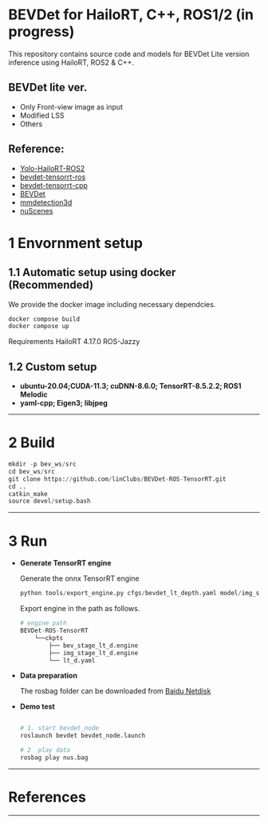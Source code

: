 
# BEVDet for HailoRT, C++, ROS1/2 (in progress)

This repository contains source code and models for BEVDet Lite version inference using HailoRT, ROS2 & C++.

## BEVDet lite ver. 
  - Only Front-view image as input
  - Modified LSS
  - Others
    
## Reference:
- [Yolo-HailoRT-ROS2](https://github.com/Ar-Ray-code/YOLO-HailoRT-ROS2)
- [bevdet-tensorrt-ros](https://github.com/linClubs/BEVDet-ROS-TensorRT)
- [bevdet-tensorrt-cpp](https://github.com/LCH1238/bevdet-tensorrt-cpp)
- [BEVDet](https://github.com/HuangJunJie2017/BEVDet)
- [mmdetection3d](https://github.com/open-mmlab/mmdetection3d)
- [nuScenes](https://www.nuscenes.org/)

# 1 Envornment setup

## 1.1 Automatic setup using docker (Recommended)
We provide the docker image including necessary dependcies.
  ~~~python
docker compose build
docker compose up
~~~
Requirements
HailoRT 4.17.0
ROS-Jazzy

## 1.2 Custom setup
- **ubuntu-20.04;CUDA-11.3; cuDNN-8.6.0; TensorRT-8.5.2.2; ROS1 Melodic**
- **yaml-cpp; Eigen3; libjpeg**

---

# 2 Build

~~~python
mkdir -p bev_ws/src
cd bev_ws/src
git clone https://github.com/linClubs/BEVDet-ROS-TensorRT.git
cd ..
catkin_make
source devel/setup.bash
~~~
---

# 3 Run
- **Generate TensorRT engine**

  Generate the onnx TensorRT engine 

  ~~~python
  python tools/export_engine.py cfgs/bevdet_lt_depth.yaml model/img_stage_lt_d.onnx model/bev_stage_lt_d.engine --postfix="_lt_d_fp16" --fp16=True
  ~~~

  Export engine in the path as follows.

  ~~~python
  # engine path
  BEVDet-ROS-TensorRT
      └──ckpts
          ├── bev_stage_lt_d.engine
          ├── img_stage_lt_d.engine
          └── lt_d.yaml
  ~~~

- **Data preparation**

  The rosbag folder can be downloaded from [Baidu Netdisk](https://pan.baidu.com/s/1f3nUnHa_4cd6FsRTV8YhkA?pwd=rjim)

- **Demo test**

  ~~~python

  # 1. start bevdet_node
  roslaunch bevdet bevdet_node.launch

  # 2  play data
  rosbag play nus.bag
  ~~~
---

# References


---
